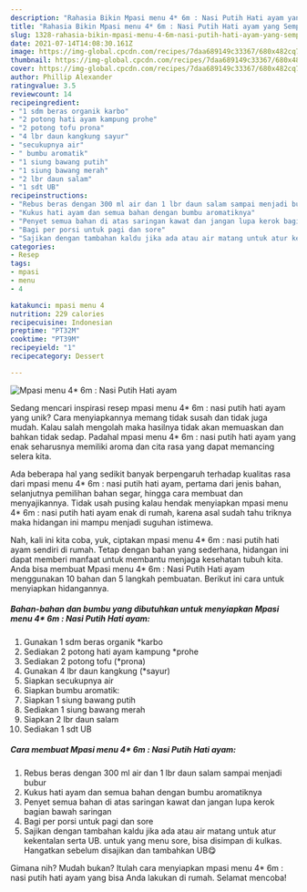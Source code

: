 ```yaml
---
description: "Rahasia Bikin Mpasi menu 4* 6m : Nasi Putih Hati ayam yang Sempurna"
title: "Rahasia Bikin Mpasi menu 4* 6m : Nasi Putih Hati ayam yang Sempurna"
slug: 1328-rahasia-bikin-mpasi-menu-4-6m-nasi-putih-hati-ayam-yang-sempurna
date: 2021-07-14T14:08:30.161Z
image: https://img-global.cpcdn.com/recipes/7daa689149c33367/680x482cq70/mpasi-menu-4-6m-nasi-putih-hati-ayam-foto-resep-utama.jpg
thumbnail: https://img-global.cpcdn.com/recipes/7daa689149c33367/680x482cq70/mpasi-menu-4-6m-nasi-putih-hati-ayam-foto-resep-utama.jpg
cover: https://img-global.cpcdn.com/recipes/7daa689149c33367/680x482cq70/mpasi-menu-4-6m-nasi-putih-hati-ayam-foto-resep-utama.jpg
author: Phillip Alexander
ratingvalue: 3.5
reviewcount: 14
recipeingredient:
- "1 sdm beras organik karbo"
- "2 potong hati ayam kampung prohe"
- "2 potong tofu prona"
- "4 lbr daun kangkung sayur"
- "secukupnya air"
- " bumbu aromatik"
- "1 siung bawang putih"
- "1 siung bawang merah"
- "2 lbr daun salam"
- "1 sdt UB"
recipeinstructions:
- "Rebus beras dengan 300 ml air dan 1 lbr daun salam sampai menjadi bubur"
- "Kukus hati ayam dan semua bahan dengan bumbu aromatiknya"
- "Penyet semua bahan di atas saringan kawat dan jangan lupa kerok bagian bawah saringan"
- "Bagi per porsi untuk pagi dan sore"
- "Sajikan dengan tambahan kaldu jika ada atau air matang untuk atur kekentalan serta UB. untuk yang menu sore, bisa disimpan di kulkas. Hangatkan sebelum disajikan dan tambahkan UB😋"
categories:
- Resep
tags:
- mpasi
- menu
- 4

katakunci: mpasi menu 4 
nutrition: 229 calories
recipecuisine: Indonesian
preptime: "PT32M"
cooktime: "PT39M"
recipeyield: "1"
recipecategory: Dessert

---
```



![Mpasi menu 4* 6m : Nasi Putih Hati ayam](https://img-global.cpcdn.com/recipes/7daa689149c33367/680x482cq70/mpasi-menu-4-6m-nasi-putih-hati-ayam-foto-resep-utama.jpg)

Sedang mencari inspirasi resep mpasi menu 4* 6m : nasi putih hati ayam yang unik? Cara menyiapkannya memang tidak susah dan tidak juga mudah. Kalau salah mengolah maka hasilnya tidak akan memuaskan dan bahkan tidak sedap. Padahal mpasi menu 4* 6m : nasi putih hati ayam yang enak seharusnya memiliki aroma dan cita rasa yang dapat memancing selera kita.

Ada beberapa hal yang sedikit banyak berpengaruh terhadap kualitas rasa dari mpasi menu 4* 6m : nasi putih hati ayam, pertama dari jenis bahan, selanjutnya pemilihan bahan segar, hingga cara membuat dan menyajikannya. Tidak usah pusing kalau hendak menyiapkan mpasi menu 4* 6m : nasi putih hati ayam enak di rumah, karena asal sudah tahu triknya maka hidangan ini mampu menjadi suguhan istimewa.




Nah, kali ini kita coba, yuk, ciptakan mpasi menu 4* 6m : nasi putih hati ayam sendiri di rumah. Tetap dengan bahan yang sederhana, hidangan ini dapat memberi manfaat untuk membantu menjaga kesehatan tubuh kita. Anda bisa membuat Mpasi menu 4* 6m : Nasi Putih Hati ayam menggunakan 10 bahan dan 5 langkah pembuatan. Berikut ini cara untuk menyiapkan hidangannya.

<!--inarticleads1-->

##### Bahan-bahan dan bumbu yang dibutuhkan untuk menyiapkan Mpasi menu 4* 6m : Nasi Putih Hati ayam:

1. Gunakan 1 sdm beras organik *karbo
1. Sediakan 2 potong hati ayam kampung *prohe
1. Sediakan 2 potong tofu (*prona)
1. Gunakan 4 lbr daun kangkung (*sayur)
1. Siapkan secukupnya air
1. Siapkan  bumbu aromatik:
1. Siapkan 1 siung bawang putih
1. Sediakan 1 siung bawang merah
1. Siapkan 2 lbr daun salam
1. Sediakan 1 sdt UB




<!--inarticleads2-->

##### Cara membuat Mpasi menu 4* 6m : Nasi Putih Hati ayam:

1. Rebus beras dengan 300 ml air dan 1 lbr daun salam sampai menjadi bubur
1. Kukus hati ayam dan semua bahan dengan bumbu aromatiknya
1. Penyet semua bahan di atas saringan kawat dan jangan lupa kerok bagian bawah saringan
1. Bagi per porsi untuk pagi dan sore
1. Sajikan dengan tambahan kaldu jika ada atau air matang untuk atur kekentalan serta UB. untuk yang menu sore, bisa disimpan di kulkas. Hangatkan sebelum disajikan dan tambahkan UB😋




Gimana nih? Mudah bukan? Itulah cara menyiapkan mpasi menu 4* 6m : nasi putih hati ayam yang bisa Anda lakukan di rumah. Selamat mencoba!
